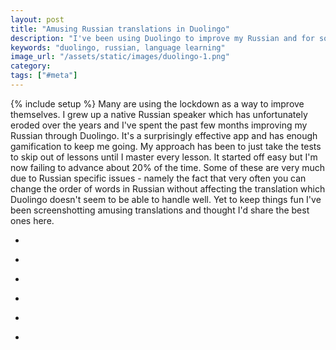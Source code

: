 ```yaml
---
layout: post
title: "Amusing Russian translations in Duolingo"
description: "I've been using Duolingo to improve my Russian and for some fun have been collecting amusing translations."
keywords: "duolingo, russian, language learning"
image_url: "/assets/static/images/duolingo-1.png"
category:
tags: ["#meta"]
---
```

{% include setup %}
Many are using the lockdown as a way to improve themselves. I grew up a native Russian speaker which has unfortunately eroded over the years and I've spent the past few months improving my Russian through Duolingo. It's a surprisingly effective app and has enough gamification to keep me going. My approach has been to just take the tests to skip out of lessons until I master every lesson. It started off easy but I'm now failing to advance about 20% of the time. Some of these are very much due to Russian specific issues - namely the fact that very often you can change the order of words in Russian without affecting the translation which Duolingo doesn't seem to be able to handle well. Yet to keep things fun I've been screenshotting amusing translations and thought I'd share the best ones here.

<ul class="thumbnails">
    <li class="span8">
        <div class="thumbnail">
            <amp-img src="{{ IMG_PATH }}duolingo-1.png" alt="Duolingo 1" width="828" height="1792" layout="responsive"></amp-img>
        </div>
    </li>
    <li class="span8">
        <div class="thumbnail">
            <amp-img src="{{ IMG_PATH }}duolingo-2.png" alt="Duolingo 2" width="828" height="1792" layout="responsive"></amp-img>
        </div>
    </li>
    <li class="span8">
        <div class="thumbnail">
            <amp-img src="{{ IMG_PATH }}duolingo-3.png" alt="Duolingo 3" width="828" height="1792" layout="responsive"></amp-img>
        </div>
    </li>
    <li class="span8">
        <div class="thumbnail">
            <amp-img src="{{ IMG_PATH }}duolingo-4.png" alt="Duolingo 4" width="828" height="1792" layout="responsive"></amp-img>
        </div>
    </li>
    <li class="span8">
        <div class="thumbnail">
            <amp-img src="{{ IMG_PATH }}duolingo-5.png" alt="Duolingo 5" width="828" height="1792" layout="responsive"></amp-img>
        </div>
    </li>
    <li class="span8">
        <div class="thumbnail">
            <amp-img src="{{ IMG_PATH }}duolingo-6.png" alt="Duolingo 6" width="828" height="1792" layout="responsive"></amp-img>
        </div>
    </li>
</ul>

